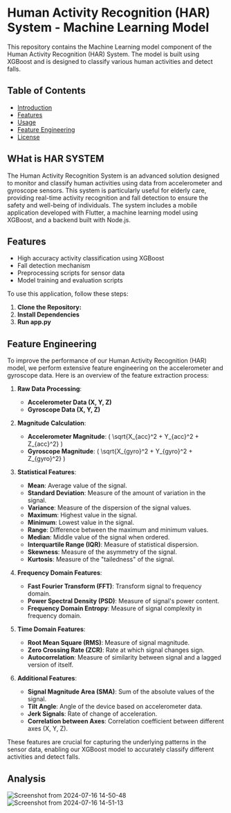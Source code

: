 # Human Activity Recognition (HAR) System - Machine Learning Model

This repository contains the Machine Learning model component of the Human Activity Recognition (HAR) System. The model is built using XGBoost and is designed to classify various human activities and detect falls.

## Table of Contents
- [Introduction](#What_is_HAR_SYSTEM)
- [Features](#features)
- [Usage](#usage)
- [Feature Engineering](#feature-engineering)
- [License](#Analysis)

## WHat is HAR SYSTEM
The Human Activity Recognition System is an advanced solution designed to monitor and classify human activities using data from accelerometer and gyroscope sensors. This system is particularly useful for elderly care, providing real-time activity recognition and fall detection to ensure the safety and well-being of individuals. The system includes a mobile application developed with Flutter, a machine learning model using XGBoost, and a backend built with Node.js.

## Features
- High accuracy activity classification using XGBoost
- Fall detection mechanism
- Preprocessing scripts for sensor data
- Model training and evaluation scripts

To use this application, follow these steps:

1. **Clone the Repository:**
2. **Install Dependencies**
3. **Run app.py**

## Feature Engineering

To improve the performance of our Human Activity Recognition (HAR) model, we perform extensive feature engineering on the accelerometer and gyroscope data. Here is an overview of the feature extraction process:

1. **Raw Data Processing**:
    - **Accelerometer Data (X, Y, Z)**
    - **Gyroscope Data (X, Y, Z)**

2. **Magnitude Calculation**:
    - **Accelerometer Magnitude**: \( \sqrt{X_{acc}^2 + Y_{acc}^2 + Z_{acc}^2} \)
    - **Gyroscope Magnitude**: \( \sqrt{X_{gyro}^2 + Y_{gyro}^2 + Z_{gyro}^2} \)

3. **Statistical Features**:
    - **Mean**: Average value of the signal.
    - **Standard Deviation**: Measure of the amount of variation in the signal.
    - **Variance**: Measure of the dispersion of the signal values.
    - **Maximum**: Highest value in the signal.
    - **Minimum**: Lowest value in the signal.
    - **Range**: Difference between the maximum and minimum values.
    - **Median**: Middle value of the signal when ordered.
    - **Interquartile Range (IQR)**: Measure of statistical dispersion.
    - **Skewness**: Measure of the asymmetry of the signal.
    - **Kurtosis**: Measure of the "tailedness" of the signal.

4. **Frequency Domain Features**:
    - **Fast Fourier Transform (FFT)**: Transform signal to frequency domain.
    - **Power Spectral Density (PSD)**: Measure of signal's power content.
    - **Frequency Domain Entropy**: Measure of signal complexity in frequency domain.

5. **Time Domain Features**:
    - **Root Mean Square (RMS)**: Measure of signal magnitude.
    - **Zero Crossing Rate (ZCR)**: Rate at which signal changes sign.
    - **Autocorrelation**: Measure of similarity between signal and a lagged version of itself.

6. **Additional Features**:
    - **Signal Magnitude Area (SMA)**: Sum of the absolute values of the signal.
    - **Tilt Angle**: Angle of the device based on accelerometer data.
    - **Jerk Signals**: Rate of change of acceleration.
    - **Correlation between Axes**: Correlation coefficient between different axes (X, Y, Z).

These features are crucial for capturing the underlying patterns in the sensor data, enabling our XGBoost model to accurately classify different activities and detect falls.

## Analysis
![Screenshot from 2024-07-16 14-50-48](https://github.com/user-attachments/assets/8b70dacd-d093-44f0-bfcf-1c938f0b48b6)
![Screenshot from 2024-07-16 14-51-13](https://github.com/user-attachments/assets/0c5ba135-4804-48a4-aa60-3bff6150c8cb)

